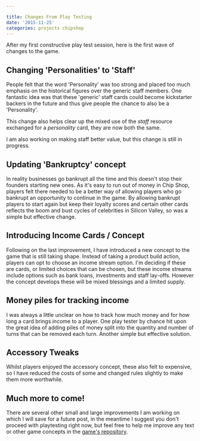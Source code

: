 ```yaml
---

title: Changes From Play Testing
date: '2015-11-25'
categories: projects chipshop
---
```


After my first constructive play test session, here is the first wave of changes to the game.

## Changing 'Personalities' to 'Staff'
People felt that the word 'Personality' was too strong and placed too much emphasis on the historical figures over the generic staff members. One fantastic idea was that these 'generic' staff cards could become kickstarter backers in the future and thus give people the chance to also be a 'Personality'.

This change also helps clear up the mixed use of the _staff_ resource exchanged for a _personality_ card, they are now both the same.

I am also working on making staff better value, but this change is still in progress.

## Updating 'Bankruptcy' concept
In reality businesses go bankrupt all the time and this doesn't stop their founders starting new ones. As it's easy to run out of money in Chip Shop, players felt there needed to be a better way of allowing players who go bankrupt an opportunity to continue in the game. By allowing bankrupt players to start again but keep their loyalty scores and certain other cards reflects the boom and bust cycles of celebrities in Silicon Valley, so was a simple but effective change.

## Introducing Income Cards / Concept
Following on the last improvement, I have introduced a new concept to the game that is still taking shape. Instead of taking a product build action, players can opt to choose an income stream option. I'm deciding if these are cards, or limited choices that can be chosen, but these income streams include options such as bank loans, investments and staff lay-offs. However the concept develops these will be mixed blessings and a limited supply.

## Money piles for tracking income
I was always a little unclear on how to track how much money and for how long a card brings income to a player. One play tester by chance hit upon the great idea of adding piles of money split into the quantity and number of turns that can be removed each turn. Another simple but effective solution.

## Accessory Tweaks
Whilst players enjoyed the accessory concept, these also felt to expensive, so I have reduced the costs of some and changed rules slightly to make them more worthwhile.

## Much more to come!
There are several other small and large improvements I am working on which I will save for a future post, in the meantime I suggest you don't proceed with playtesting right now, but feel free to help me improve any text or other game concepts in the [game's repository](https://github.com/GregariousMammal/Chip-Shop).
